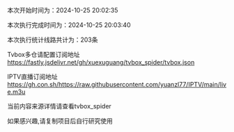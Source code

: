 
本次开始时间为：2024-10-25 20:02:35

本次执行完成时间为：2024-10-25 20:03:40

本次执行统计线路共计为：203条

Tvbox多仓请配置订阅地址 https://fastly.jsdelivr.net/gh/xuexuguang/tvbox_spider/tvbox.json

IPTV直播订阅地址 https://gh.con.sh/https://raw.githubusercontent.com/yuanzl77/IPTV/main/live.m3u

当前内容来源详情请查看tvbox_spider

如果感兴趣,请复制项目后自行研究使用
